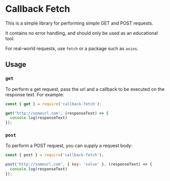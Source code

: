 # Callback Fetch

This is a simple library for performing simple GET and POST requests.

It contains no error handling, and should only be used as an educational tool.

For real-world requests, use `fetch` or a package such as `axios`.

## Usage

### `get`

To perform a get request, pass the url and a callback to be executed on the
response text. For example:
```javascript
const { get } = require('callback-fetch');

get('http://someurl.com', (responseText) => {
  console.log(responseText)
});
```

### `post`

To perform a POST request, you can supply a request body:
```javascript
const { post } = require('callback-fetch');

post('http://someurl.com', { key: 'value' }, (responseText) => {
  console.log(responseText)
});
```